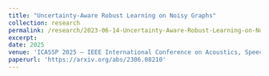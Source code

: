 ```yaml
---
title: "Uncertainty-Aware Robust Learning on Noisy Graphs"
collection: research
permalink: /research/2023-06-14-Uncertainty-Aware-Robust-Learning-on-Noisy-Graphs
excerpt: 
date: 2025
venue: 'ICASSP 2025 – IEEE International Conference on Acoustics, Speech and Signal Processing'
paperurl: 'https://arxiv.org/abs/2306.08210'
---
```

